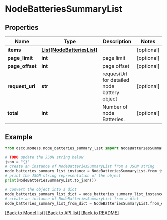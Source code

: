 # NodeBatteriesSummaryList


## Properties

Name | Type | Description | Notes
------------ | ------------- | ------------- | -------------
**items** | [**List[NodeBatteriesList]**](NodeBatteriesList.md) |  | [optional] 
**page_limit** | **int** | page limit | [optional] 
**page_offset** | **int** | page offset | [optional] 
**request_uri** | **str** | requestUri for detailed node battery object | [optional] 
**total** | **int** | Number of node Batteries. | [optional] 

## Example

```python
from dscc.models.node_batteries_summary_list import NodeBatteriesSummaryList

# TODO update the JSON string below
json = "{}"
# create an instance of NodeBatteriesSummaryList from a JSON string
node_batteries_summary_list_instance = NodeBatteriesSummaryList.from_json(json)
# print the JSON string representation of the object
print(NodeBatteriesSummaryList.to_json())

# convert the object into a dict
node_batteries_summary_list_dict = node_batteries_summary_list_instance.to_dict()
# create an instance of NodeBatteriesSummaryList from a dict
node_batteries_summary_list_from_dict = NodeBatteriesSummaryList.from_dict(node_batteries_summary_list_dict)
```
[[Back to Model list]](../README.md#documentation-for-models) [[Back to API list]](../README.md#documentation-for-api-endpoints) [[Back to README]](../README.md)


